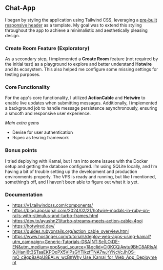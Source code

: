 ## Chat-App

I began by styling the application using Tailwind CSS, leveraging a [pre-built responsive header](https://v1.tailwindcss.com/components/navigation#responsive-header) as a template. My goal was to extend this styling throughout the app to achieve a minimalistic and aesthetically pleasing design.

### Create Room Feature (Exploratory)

As a secondary step, I implemented a **Create Room** feature (not required by the initial test) as a playground to explore and better understand **Hotwire** and its ecosystem. This also helped me configure some missing settings for testing purposes.

### Core Functionality

For the app's core functionality, I utilized **ActionCable** and **Hotwire** to enable live updates when submitting messages. Additionally, I implemented a background job to handle message persistence asynchronously, ensuring a smooth and responsive user experience.

*Main extra gems*
- Devise for user authentication
- Rspec as tesring framework

### Bonus points

I tried deploying with Kamal, but I ran into some issues with the Docker setup and getting the database configured. I’m using SQLite locally, and I’m having a bit of trouble setting up the development and production environments properly. The VPS is ready and running, but like I mentioned, something’s off, and I haven’t been able to figure out what it is yet.

### Documentation

- https://v1.tailwindcss.com/components/
- https://blog.appsignal.com/2024/02/21/hotwire-modals-in-ruby-on-rails-with-stimulus-and-turbo-frames.html
- https://dev.to/ayushn21/turbo-streams-meets-action-cable-4poj
- https://hotwired.dev/
- https://guides.rubyonrails.org/action_cable_overview.html
- https://www.hostinger.com/tutorials/deploy-web-apps-using-kamal?utm_campaign=Generic-Tutorials-DSA|NT:Se|LO:DE-EN&utm_medium=ppc&gad_source=1&gclid=Cj0KCQiAwtu9BhC8ARIsAI9JHanI6t3STaaEKPOoPX5VlPsGYTikzfTNA7wJrYNcVcJhOS-mO_c9gp8aApU8EALw_wcB#Why_Use_Kamal_for_Web_App_Deployment
